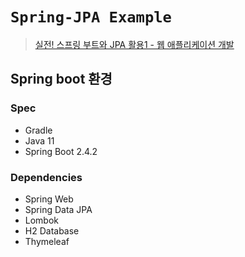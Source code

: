 # `Spring-JPA Example`

> [실전! 스프링 부트와 JPA 활용1 - 웹 애플리케이션 개발](https://www.inflearn.com/course/%EC%8A%A4%ED%94%84%EB%A7%81%EB%B6%80%ED%8A%B8-JPA-%ED%99%9C%EC%9A%A9-1)

## Spring boot 환경

### Spec

- Gradle
- Java 11
- Spring Boot 2.4.2

### Dependencies

- Spring Web
- Spring Data JPA
- Lombok
- H2 Database
- Thymeleaf